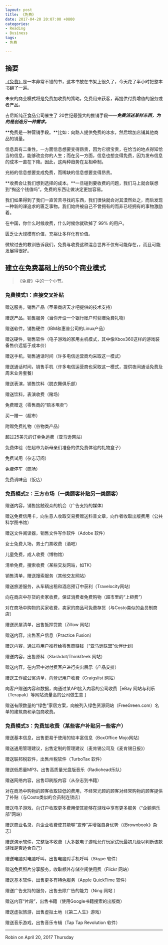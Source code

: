 ```yaml
---
layout: post
title: 《免费》
date: 2017-04-20 20:07:00 +0800
categories:
- Reading
- Business
tags:
- 免费

---
```


## 摘要

[《免费》](https://book.douban.com/subject/3932520/)是一本非常不错的书，这本书放在书架上很久了，今天花了半小时把整本书翻了一遍。


未来的商业模式将是免费加收费的策略，免费用来获客，再提供付费增值的服务或者产品。

吉尼斯纯正食品公司催生了 20世纪最强大的推销手段——***免费派送某样东西，为的是创造另一种需求。***

**免费是一种营销手段。**比如：向路人提供免费的冰水，然后增加店铺其他商品的销量。


信息具有二重性。一方面信息想要变得昂贵，因为它很宝贵，在恰当的地点得知恰当的信息，能够改变你的人生；而在另一方面，信息也想变得免费，因为发布信息的成本一直在下降。因此，这两种趋势在互相牵制。

充裕的信息想要变成免费，而稀缺的信息想要变得昂贵。

**收费会让我们想到选择的成本。**一旦碰到要收费的问题，我们马上就会联想到“掏这个钱值吗”。免费的东西让做决定更加容易。



我们如果得到了我们一直苦苦寻找的东西，我们很快就会对其漠然处之，而后发现一种新的课追求的匮乏事物。我们始终被自己不曾拥有的而非已经拥有的事物激励着。

在中国，你什么时候收费，什么时候你就砍掉了 99% 的用户。

匮乏让大规模有价值，充裕让多样化有价值。

微软过去的教训告诉我们，免费与收费这种混合世界不仅有可能存在，，而且可能发展得很好。







## 建立在免费基础上的50个商业模式

> 《免费》中的一个小节。

### 免费模式1：直接交叉补贴

赠送服务，销售产品（苹果商店天才吧提供的技术支持）

赠送产品，销售服务（当你开设一个银行账户时获赠免费礼物）

赠送软件，销售硬件（IBM和惠普公司的Linux产品） 

赠送硬件，销售软件（电子游戏的家用主机模式，其中像Xbox360这样的游戏装备售价远低于成本价） 

赠送手机，销售通话时间（许多电信运营商均采取这一模式）

赠送通话时间，销售手机（许多电信运营商也采取这一模式，提供夜间通话免费及周末业务套餐）

赠送表演，销售饮料（脱衣舞俱乐部）

赠送饮料，表演收费（赌场）

免费赠送（零售商的“赔本甩卖”）

买一赠一（超市）

附赠免费礼物（谷物类产品）

超过25美元的订单免运费（亚马逊网站）

免费体验（在超市为新母亲们准备的供免费体验的礼物盒子）

免费试用（杂志订阅） 

免费停车（商场）

免费调味品（饭店）

### 免费模式2：三方市场（一类顾客补贴另一类顾客）

赠送内容，销售接触观众的机会（广告支持的媒体）

赠送免费信用卡，向生意人收取交易费赠送科普文章，向作者收取出版费用（公共科学图书馆）

赠送文件阅读器，销售文件写作软件（Adobe 软件）

女士免费入场，男士门票收费（酒吧）

儿童免费，成人收费（博物馆）

清单免费，搜索收费（某些交友网站，如TK）

销售清单，赠送搜索服务（其他交友网站）

赠送旅游服务，从车辆出租和酒店预订中获利（Travelocity网站）

向在商店中存货的卖家收费，保证消费者免费购物（超市里的“上柜费”）

对在商场中购物的买家收费，卖家的商品可免费存货（与Costo类似的会员制商店）

赠送房屋清单，出售抵押贷款（Zillow 网站）

赠送内容，出售客户信息（Practice Fusion）

赠送内容，通过将用户推荐给零售商赚钱（“亚马逊联盟”伙伴计划）

赠送内容，出售原料（Slashdot/ThinkGeek 网站）

赠送内容，在内容中对付费客户进行突出展示（产品安排）

赠送工作或公寓清单，向登记用户收费（Craigslist 网站）

向客户赠送内容和数据，向通过某API接入内容的公司收费［eBay 网站与利乐（Terapak）等网站流量高的公司做生意 ]

赠送有限数量的“绿色”家居方案，向被列入绿色资源网站（FreeGreen.com）名单的建筑商和承包商收费。

### 免费模式3：免费加收费（某些客户补贴另一些客户） 

赠送基本信息，出售更易于使用的较丰富信息（BoxOffice Mojo网站）

赠送通用管理建议，出售定制的管理建议（麦肯锡公司及《麦肯锡日报》）

赠送联邦税软件，出售州税软件（TurboTax 软件）

赠送低质量MP3，出售高质量光盘版音乐（Radiohead乐队）

赠送网络内容，出售印刷版内容（从杂志到书籍）

对在商场中购物的顾客收取较低的费用，不经常光顾的顾客对经常购物的顾客提供了补贴（与Costo类似的会员制连锁店）

赠送电子游戏，向订户收取更多费用使其能够在游戏中享有更多服务（“企鹅俱乐部”网站）

赠送商业名录，向企业收费使其能够“宣传”并增强自身优势（《Brownbook》杂志）

赠送演示软件，完整版本收费（大多数电子游戏允许玩家试玩最初几级以判断该款游戏是否适合自己）

赠送电脑对电脑呼叫，出售电脑对手机呼叫（Skype 软件）

赠送免费照片分享服务，收取额外存储空间使用费（Flickr 网站）

赠送基本软件，出售更多有特色服务（Apple QuickTime 软件）

赠送广告支持的服务，出售去除广告的能力（Ning 网站 ）

赠送内容“片段”，出售书籍（使用Google书籍搜索的出版商）

赠送虚拟旅游，出售虚拟土地（《第二人生》游戏）

赠送音乐游戏，出售音乐专辑（Tap Tap Revolution 软件）


----

Robin on April 20, 2017 Thursday
